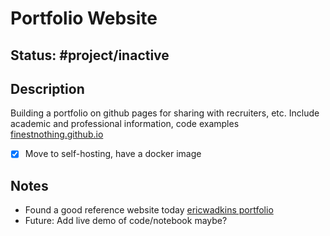 # Portfolio Website
## Status: #project/inactive
## Description
Building a portfolio on github pages for sharing with recruiters, etc.
Include academic and professional information, code examples
[finestnothing.github.io](https://finestnothing.github.io/)

- [x] Move to self-hosting, have a docker image

## Notes
- Found a good reference website today [ericwadkins portfolio](http://www.ericwadkins.com/)
- Future: Add live demo of code/notebook maybe?